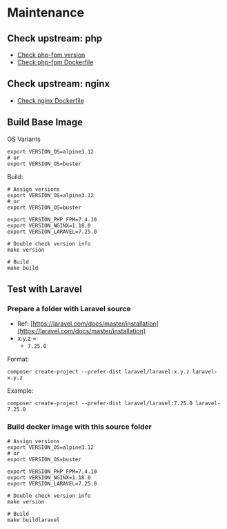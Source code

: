 # Maintenance

## Check upstream: php

- [Check php-fpm version](https://github.com/docker-library/docs/blob/master/php/README.md#supported-tags-and-respective-dockerfile-links)
- [Check php-fpm Dockerfile](https://github.com/docker-library/php)

## Check upstream: nginx

- [Check nginx Dockerfile](https://github.com/nginxinc/docker-nginx)

## Build Base Image

OS Variants

```
export VERSION_OS=alpine3.12
# or
export VERSION_OS=buster
```

Build:

```
# Assign versions
export VERSION_OS=alpine3.12
# or
export VERSION_OS=buster

export VERSION_PHP_FPM=7.4.10
export VERSION_NGINX=1.18.0
export VERSION_LARAVEL=7.25.0

# Double check version info
make version

# Build
make build
```

## Test with Laravel

### Prepare a folder with Laravel source

- Ref: [https://laravel.com/docs/master/installation](https://laravel.com/docs/master/installation)
- x.y.z = 
    - `7.25.0`

Format:

```
composer create-project --prefer-dist laravel/laravel:x.y.z laravel-x.y.z
```

Example:

```
composer create-project --prefer-dist laravel/laravel:7.25.0 laravel-7.25.0
```

### Build docker image with this source folder

```
# Assign versions
export VERSION_OS=alpine3.12
# or
export VERSION_OS=buster

export VERSION_PHP_FPM=7.4.10
export VERSION_NGINX=1.18.0
export VERSION_LARAVEL=7.25.0

# Double check version info
make version

# Build
make buildlaravel
```
